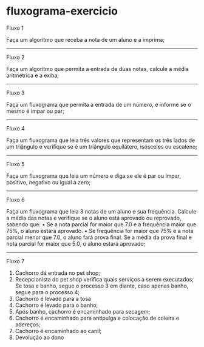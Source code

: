 # fluxograma-exercicio

Fluxo 1 

Faça um algoritmo que receba a nota de um aluno e a imprima;

---

Fluxo 2

Faça um algoritmo que permita a entrada de duas notas, calcule a média aritmétrica e a exiba;

---

Fluxo 3

Faça um fluxograma que permita a entrada de um número, e informe se o mesmo é impar ou par;

---

Fluxo 4

Faça um fluxograma que leia três valores que representam
os três lados de um triângulo e verifique se é um
triângulo equilátero, isósceles ou escaleno;

---

Fluxo 5

Faça um fluxograma que leia um número e diga se ele é par
ou ímpar, positivo, negativo ou igual a zero;

---

Fluxo 6

 Faça um fluxograma que leia 3 notas de um aluno e
sua frequência. Calcule a média das notas e verifique se o
aluno está aprovado ou reprovado, sabendo que:
• Se a nota parcial for maior que 7.0 e a frequência maior
que 75%, o aluno estará aprovado.
• Se frequência for maior que 75% e a nota parcial menor
que 7.0, o aluno fará prova final. Se a média da prova
final e nota parcial for maior que 5.0, o aluno estará
aprovado;

---

Fluxo 7
1. Cachorro dá entrada no pet shop;
2. Recepcionista do pet shop verifica quais serviços a serem executados;
Se tosa e banho, segue o processo 3 em diante, caso apenas banho,
segue para o processo 4;
3. Cachorro é levado para a tosa
4. Cachorro é levado para o banho;
5. Após banho, cachorro é encaminhado para secagem;
6. Cachorro é encaminhado para antipulga e colocação de coleira e
adereços;
7. Cachorro é encaminhado ao canil;
8. Devolução ao dono
